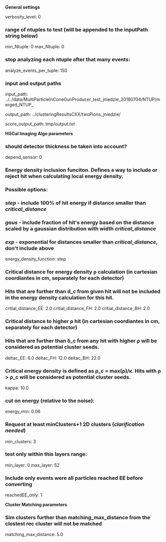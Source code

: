 **General settings**

verbosity_level:  0

### range of ntuples to test (will be appended to the inputPath string below)
min_Ntuple:  0
max_Ntuple:  0

### stop analyzing each ntuple after that many events: 
analyze_events_per_tuple:     150

### input and output paths

input_path: ../../data/MultiParticleInConeGunProducer_test_jniedzie_20180704/NTUP/merged_NTUP_

output_path: ../clusteringResultsCXX/twoPions_jniedzie/

score_output_path: tmp/output.txt

**HGCal Imaging Algo parameters**

### should detector thickness be taken into account?
depend_sensor:  0

### Energy density inclusion funciton. Defines a way to include or reject hit when calculating local energy density.
### Possible options:
### *step* - include 100% of hit energy if distance smaller than *critical_distance*  
### *gaus* - include fraction of hit's energy based on the distance scaled by a gaussian distribution with width *critical_distance*
### *exp* - exponential for distances smaller than *critical_distance*, don't include above

energy_density_function:  step


### Critical distance for energy density ρ calculation (in cartesian coordiantes in cm, separately for each detector)
### Hits that are further than d_c from given hit will not be included in the energy density calculation for this hit.
critial_distance_EE:  2.0
critial_distance_FH:  2.0
critial_distance_BH:  2.0

### Critical distance to higher ρ hit (in cartesian coordiantes in cm, separately for each detector)
### Hits that are further than δ_c from any hit with higher ρ will be considered as potential cluster seeds.
deltac_EE:    6.0
deltac_FH:    12.0
deltac_BH:    22.0

### Critical energy density is defined as ρ_c = max(ρ)/κ. Hits with ρ > ρ_c will be considered as potential cluster seeds.
kappa:  10.0

### cut on energy (relative to the noise):
energy_min:  0.06

### Request at least minClusters+1 2D clusters  (*clarification needed*)
min_clusters: 3

### test only within this layers range:
min_layer: 0
max_layer: 52

### Include only events were all particles reached EE before converting
reachedEE_only: 1


**Cluster Matching parameters**

### Sim clusters further than matching_max_distance from the clostest rec cluster will not be matched 
matching_max_distance: 5.0

